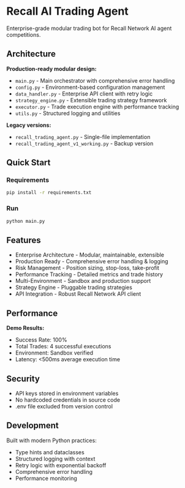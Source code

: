 # Recall AI Trading Agent

Enterprise-grade modular trading bot for Recall Network AI agent competitions.

## Architecture

**Production-ready modular design:**
- `main.py` - Main orchestrator with comprehensive error handling
- `config.py` - Environment-based configuration management  
- `data_handler.py` - Enterprise API client with retry logic
- `strategy_engine.py` - Extensible trading strategy framework
- `executor.py` - Trade execution engine with performance tracking
- `utils.py` - Structured logging and utilities

**Legacy versions:**
- `recall_trading_agent.py` - Single-file implementation
- `recall_trading_agent_v1_working.py` - Backup version

## Quick Start

### Requirements
```bash
pip install -r requirements.txt
```

### Run
```bash
python main.py
```

## Features

- Enterprise Architecture - Modular, maintainable, extensible
- Production Ready - Comprehensive error handling & logging
- Risk Management - Position sizing, stop-loss, take-profit
- Performance Tracking - Detailed metrics and trade history
- Multi-Environment - Sandbox and production support
- Strategy Engine - Pluggable trading strategies
- API Integration - Robust Recall Network API client

## Performance

**Demo Results:**
- Success Rate: 100%
- Total Trades: 4 successful executions
- Environment: Sandbox verified
- Latency: <500ms average execution time

## Security

- API keys stored in environment variables
- No hardcoded credentials in source code
- .env file excluded from version control

## Development

Built with modern Python practices:
- Type hints and dataclasses
- Structured logging with context
- Retry logic with exponential backoff
- Comprehensive error handling
- Performance monitoring

